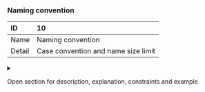 ### Naming convention

| ID     | 10 |
| :----  | :---------- |
| Name   | Naming convention |
| Detail | Case convention and name size limit |

<details><summary>

Open section for description, explanation, constraints and example

</summary>

#### Description

CloudEvents requires that context attributes be described as key-value pairs. The names of 
the context attributes may not exceed 20 characters and must consist of lowercase letters 
('a' to 'z') or digits ('0' to '9') from the ASCII character set. 
The payload attributes follow the case convention of the
corresponding REST API and are in camelCase according to API Design Guidelines [ID16](../api-design-rules/).

#### Explanation

This guideline applies if own, e.g. domain-specific attributes ('extended attributes'), are 
defined and included in messages. It also requires that the same convention is used
between the payload of the event and the resource payload of the corresponding REST API.

#### Constraints

- Context attributes in lowercase
- Payload attributes in camelCase

</details>
